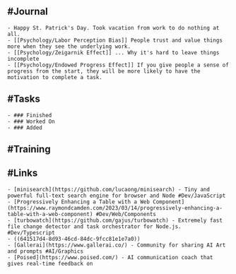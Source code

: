## #Journal
	- Happy St. Patrick's Day. Took vacation from work to do nothing at all.
	- [[Psychology/Labor Perception Bias]] People trust and value things more when they see the underlying work.
	- [[Psychology/Zeigarnik Effect]] ... Why it's hard to leave things incomplete
	- [[Psychology/Endowed Progress Effect]] If you give people a sense of progress from the start, they will be more likely to have the motivation to complete a task.
## #Tasks
	- ### Finished
	- ### Worked On
	- ### Added
## #Training
## #Links
	- [minisearch](https://github.com/lucaong/minisearch) - Tiny and powerful full-text search engine for browser and Node #Dev/JavaScript
	- [Progressively Enhancing a Table with a Web Component](https://www.raymondcamden.com/2023/03/14/progressively-enhancing-a-table-with-a-web-component) #Dev/Web/Components
	- [turbowatch](https://github.com/gajus/turbowatch) - Extremely fast file change detector and task orchestrator for Node.js. #Dev/Typescript
	- ((641517d4-8d93-46cd-84dc-9fcc81e1e7a0))
	- [Gallerai](https://www.gallerai.co/) - Community for sharing AI Art and prompts #AI/Graphics
	- [Poised](https://www.poised.com/) - AI communication coach that gives real-time feedback on